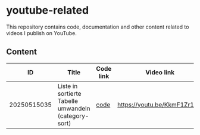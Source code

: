 # youtube-related

This repository contains code, documentation and other content related to videos I publish on YouTube.

## Content

| ID          | Title                                                | Code link                                 | Video link                   |
| ---         | ---                                                  | ---                                       | ---                          |
| 20250515035 | Liste in sortierte Tabelle umwandeln (category-sort) | [code](./content/20250515035/src/main.au3)| https://youtu.be/KkmF1Zr1iKs |
